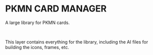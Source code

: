 # PKMN CARD MANAGER
A large library for PKMN cards.

<br>

This layer contains everything for the library, including the AI files for building the icons, frames, etc.